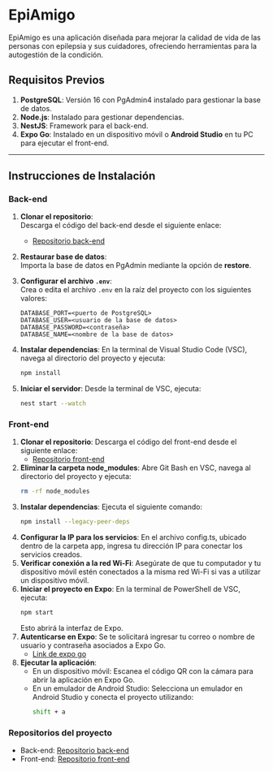 # EpiAmigo

EpiAmigo es una aplicación diseñada para mejorar la calidad de vida de las personas con epilepsia y sus cuidadores, ofreciendo herramientas para la autogestión de la condición.

## Requisitos Previos

1. **PostgreSQL**: Versión 16 con PgAdmin4 instalado para gestionar la base de datos.
2. **Node.js**: Instalado para gestionar dependencias.
3. **NestJS**: Framework para el back-end.
4. **Expo Go**: Instalado en un dispositivo móvil o **Android Studio** en tu PC para ejecutar el front-end.

---

## Instrucciones de Instalación

### **Back-end**

1. **Clonar el repositorio**:  
   Descarga el código del back-end desde el siguiente enlace:  
   - [Repositorio back-end](https://github.com/Fab14n14/epi-amigo)

2. **Restaurar base de datos**:  
   Importa la base de datos en PgAdmin mediante la opción de **restore**.

3. **Configurar el archivo `.env`**:  
   Crea o edita el archivo `.env` en la raíz del proyecto con los siguientes valores:
   ```env
   DATABASE_PORT=<puerto de PostgreSQL>
   DATABASE_USER=<usuario de la base de datos>
   DATABASE_PASSWORD=<contraseña>
   DATABASE_NAME=<nombre de la base de datos>
4. **Instalar dependencias**:
   En la terminal de Visual Studio Code (VSC), navega al directorio del proyecto y ejecuta:
   ```bash
   npm install
5. **Iniciar el servidor**:
   Desde la terminal de VSC, ejecuta:
   ```bash
   nest start --watch

### **Front-end**
1. **Clonar el repositorio**:
   Descarga el código del front-end desde el siguiente enlace:
   - [Repositorio front-end](https://github.com/nattygd/EpiAmigo)
2. **Eliminar la carpeta node_modules**:
   Abre Git Bash en VSC, navega al directorio del proyecto y ejecuta:
   ```bash
   rm -rf node_modules
3. **Instalar dependencias**:
   Ejecuta el siguiente comando:
   ```bash
   npm install --legacy-peer-deps
4. **Configurar la IP para los servicios**:
   En el archivo config.ts, ubicado dentro de la carpeta app, ingresa tu dirección IP para conectar los servicios creados.
5. **Verificar conexión a la red Wi-Fi**:
   Asegúrate de que tu computador y tu dispositivo móvil estén conectados a la misma red Wi-Fi si vas a utilizar un dispositivo móvil.
6. **Iniciar el proyecto en Expo**:
   En la terminal de PowerShell de VSC, ejecuta:
   ```bash
   npm start
   ```
   Esto abrirá la interfaz de Expo.
7. **Autenticarse en Expo**:
   Se te solicitará ingresar tu correo o nombre de usuario y contraseña asociados a Expo Go.
   - [Link de expo go](https://expo.dev/go)
8. **Ejecutar la aplicación**:
   - En un dispositivo móvil: Escanea el código QR con la cámara para abrir la aplicación en Expo Go.
   - En un emulador de Android Studio: Selecciona un emulador en Android Studio y conecta el proyecto utilizando:
     ```bash
     shift + a

### **Repositorios del proyecto**
- Back-end: [Repositorio back-end](https://github.com/Fab14n14/epi-amigo)
- Front-end: [Repositorio front-end](https://github.com/nattygd/EpiAmigo)
